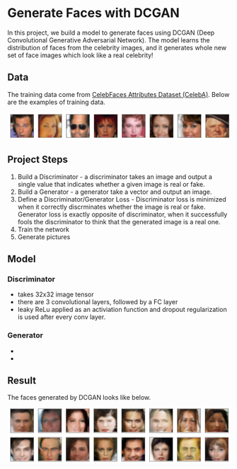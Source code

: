 # Generate Faces with DCGAN
In this project, we build a model to generate faces using DCGAN (Deep Convolutional Generative Adversarial Network). The model learns the distribution of faces from the celebrity images, and it generates whole new set of face images which look like a real celebrity!

## Data
The training data come from [CelebFaces Attributes Dataset (CelebA)](http://mmlab.ie.cuhk.edu.hk/projects/CelebA.html). Below are the examples of training data.

![Training Data](https://github.com/yukiteb/Deep-Learning-Nanodegree/blob/master/GenerateFace/DCGAN_train_data.PNG)

## Project Steps
1. Build a Discriminator - a discriminator takes an image and output a single value that indicates whether a given image is real or fake.
2. Build a Generator - a generator take a vector and output an image.
3. Define a Discriminator/Generator Loss - Discriminator loss is minimized when it correctly discrminates whether the image is real or fake. Generator loss is exactly opposite of discriminator, when it successfully fools the discriminator to think that the generated image is a real one.
4. Train the network
5. Generate pictures

## Model

### Discriminator

- takes 32x32 image tensor
- there are 3 convolutional layers, followed by a FC layer
- leaky ReLu applied as an activiation function and dropout regularization is used after every conv layer.

### Generator

- 
-

## Result
The faces generated by DCGAN looks like below.

![Example Result](https://github.com/yukiteb/Deep-Learning-Nanodegree/blob/master/GenerateFace/DCGAN_result.PNG)
